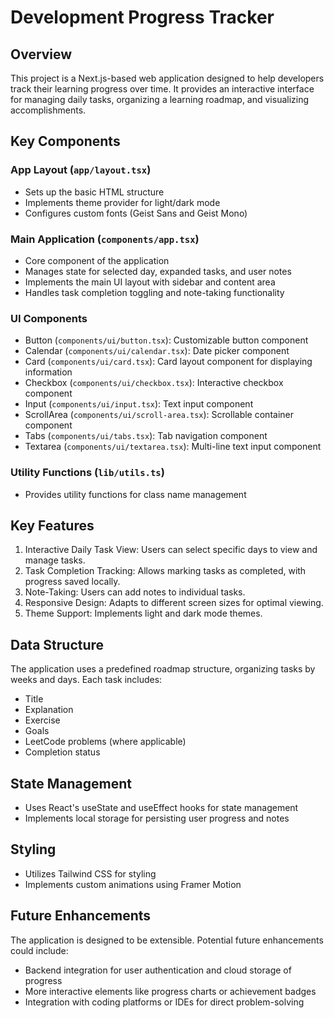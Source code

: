 
# Development Progress Tracker

## Overview

This project is a Next.js-based web application designed to help developers track their learning progress over time. It provides an interactive interface for managing daily tasks, organizing a learning roadmap, and visualizing accomplishments.

## Key Components

### App Layout (`app/layout.tsx`)

- Sets up the basic HTML structure
- Implements theme provider for light/dark mode
- Configures custom fonts (Geist Sans and Geist Mono)

### Main Application (`components/app.tsx`)

- Core component of the application
- Manages state for selected day, expanded tasks, and user notes
- Implements the main UI layout with sidebar and content area
- Handles task completion toggling and note-taking functionality

### UI Components

- Button (`components/ui/button.tsx`): Customizable button component
- Calendar (`components/ui/calendar.tsx`): Date picker component
- Card (`components/ui/card.tsx`): Card layout component for displaying information
- Checkbox (`components/ui/checkbox.tsx`): Interactive checkbox component
- Input (`components/ui/input.tsx`): Text input component
- ScrollArea (`components/ui/scroll-area.tsx`): Scrollable container component
- Tabs (`components/ui/tabs.tsx`): Tab navigation component
- Textarea (`components/ui/textarea.tsx`): Multi-line text input component

### Utility Functions (`lib/utils.ts`)

- Provides utility functions for class name management

## Key Features

1. Interactive Daily Task View: Users can select specific days to view and manage tasks.
2. Task Completion Tracking: Allows marking tasks as completed, with progress saved locally.
3. Note-Taking: Users can add notes to individual tasks.
4. Responsive Design: Adapts to different screen sizes for optimal viewing.
5. Theme Support: Implements light and dark mode themes.

## Data Structure

The application uses a predefined roadmap structure, organizing tasks by weeks and days. Each task includes:

- Title
- Explanation
- Exercise
- Goals
- LeetCode problems (where applicable)
- Completion status

## State Management

- Uses React's useState and useEffect hooks for state management
- Implements local storage for persisting user progress and notes

## Styling

- Utilizes Tailwind CSS for styling
- Implements custom animations using Framer Motion

## Future Enhancements

The application is designed to be extensible. Potential future enhancements could include:

- Backend integration for user authentication and cloud storage of progress
- More interactive elements like progress charts or achievement badges
- Integration with coding platforms or IDEs for direct problem-solving
